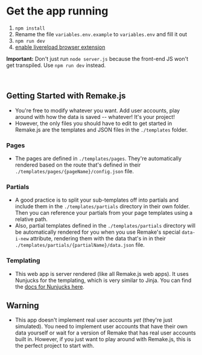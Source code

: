 # Get the app running

1. `npm install`
2. Rename the file `variables.env.example` to `variables.env` and fill it out
3. `npm run dev`
4. [enable livereload browser extension](https://chrome.google.com/webstore/detail/livereload/jnihajbhpnppcggbcgedagnkighmdlei?hl=en)

**Important:** Don't just run `node server.js` because the front-end JS won't get transpiled. Use `npm run dev` instead.

<br/>

## Getting Started with Remake.js

- You're free to modify whatever you want. Add user accounts, play around with how the data is saved -- whatever! It's your project!
- However, the only files you should have to edit to get started in Remake.js are the templates and JSON files in the `./templates` folder.

### Pages

- The pages are defined in `./templates/pages`. They're automatically rendered based on the route that's defined in their `./templates/pages/{pageName}/config.json` file.

### Partials

- A good practice is to split your sub-templates off into partials and include them in the `./templates/partials` directory in their own folder. Then you can reference your partials from your page templates using a relative path.
- Also, partial templates defined in the `./templates/partials` directory will be automatically rendered for you when you use Remake's special `data-i-new` attribute, rendering them with the data that's in in their `./templates/partials/{partialName}/data.json` file.

### Templating

- This web app is server rendered (like all Remake.js web apps). It uses Nunjucks for the templating, which is very similar to Jinja. You can find the [docs for Nunjucks here](https://mozilla.github.io/nunjucks/templating.html).

## Warning

- This app doesn't implement real user accounts _yet_ (they're just simulated). You need to implement user accounts that have their own data yourself or wait for a version of Remake that has real user accounts built in. However, if you just want to play around with Remake.js, this is the perfect project to start with.
